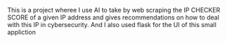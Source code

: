 This is a project wheree I use AI to take by web scraping the IP CHECKER SCORE of a given IP address and gives recommendations on how to deal with this IP in cybersecurity. And I also used flask for the UI of this small appliction
